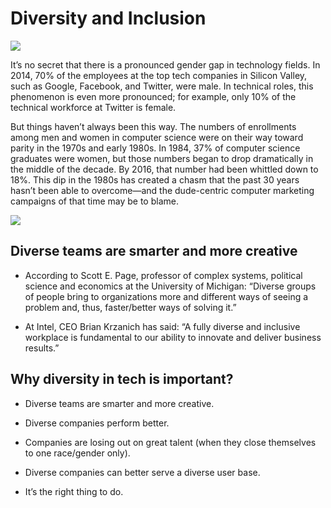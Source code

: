 
# Diversity and Inclusion

![](https://assets.rbl.ms/25590628/origin.jpg)

It’s no secret that there is a pronounced gender gap in technology fields. In 2014, 70% of the employees at the top tech companies in Silicon Valley, such as Google, Facebook, and Twitter, were male. In technical roles, this phenomenon is even more pronounced; for example, only 10% of the technical workforce at Twitter is female.

But things haven’t always been this way. The numbers of enrollments among men and women in computer science were on their way toward parity in the 1970s and early 1980s. In 1984, 37% of computer science graduates were women, but those numbers began to drop dramatically in the middle of the decade. By 2016, that number had been whittled down to 18%. This dip in the 1980s has created a chasm that the past 30 years hasn’t been able to overcome—and the dude-centric computer marketing campaigns of that time may be to blame.

![](https://techihd.com/wp-content/uploads/2020/07/best-tech-companies-in-world.jpg)

## Diverse teams are smarter and more creative
* According to Scott E. Page, professor of complex systems, political science and economics at the University of Michigan: “Diverse groups of people bring to organizations more and different ways of seeing a problem and, thus, faster/better ways of solving it.”

* At Intel, CEO Brian Krzanich has said: “A fully diverse and inclusive workplace is fundamental to our ability to innovate and deliver business results.”

## Why diversity in tech is important?
* Diverse teams are smarter and more creative.

* Diverse companies perform better.

* Companies are losing out on great talent (when they close themselves to one race/gender only).

* Diverse companies can better serve a diverse user base.

* It’s the right thing to do.
